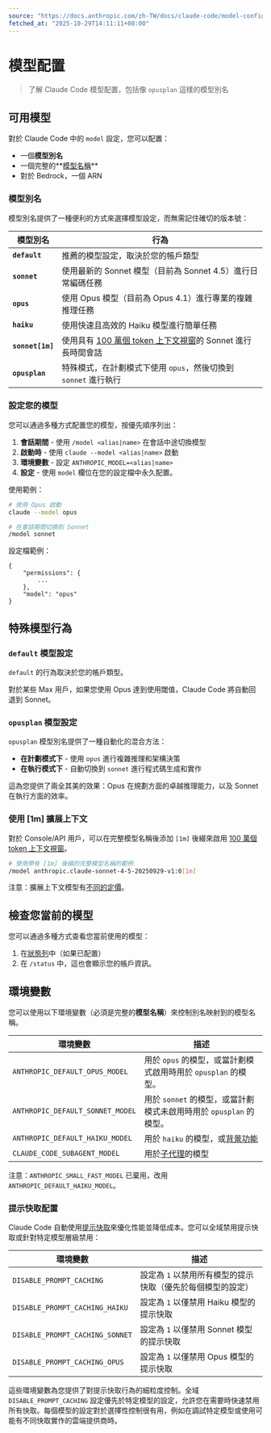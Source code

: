 ```yaml
---
source: "https://docs.anthropic.com/zh-TW/docs/claude-code/model-config.md"
fetched_at: "2025-10-29T14:11:11+08:00"
---
```


# 模型配置

> 了解 Claude Code 模型配置，包括像 `opusplan` 這樣的模型別名

## 可用模型

對於 Claude Code 中的 `model` 設定，您可以配置：

* 一個**模型別名**
* 一個完整的\*\*[模型名稱](/zh-TW/docs/about-claude/models/overview#model-names)\*\*
* 對於 Bedrock，一個 ARN

### 模型別名

模型別名提供了一種便利的方式來選擇模型設定，而無需記住確切的版本號：

| 模型別名             | 行為                                                                                                               |
| ---------------- | ---------------------------------------------------------------------------------------------------------------- |
| **`default`**    | 推薦的模型設定，取決於您的帳戶類型                                                                                                |
| **`sonnet`**     | 使用最新的 Sonnet 模型（目前為 Sonnet 4.5）進行日常編碼任務                                                                          |
| **`opus`**       | 使用 Opus 模型（目前為 Opus 4.1）進行專業的複雜推理任務                                                                              |
| **`haiku`**      | 使用快速且高效的 Haiku 模型進行簡單任務                                                                                          |
| **`sonnet[1m]`** | 使用具有 [100 萬個 token 上下文視窗](/zh-TW/docs/build-with-claude/context-windows#1m-token-context-window)的 Sonnet 進行長時間會話 |
| **`opusplan`**   | 特殊模式，在計劃模式下使用 `opus`，然後切換到 `sonnet` 進行執行                                                                         |

### 設定您的模型

您可以通過多種方式配置您的模型，按優先順序列出：

1. **會話期間** - 使用 `/model <alias|name>` 在會話中途切換模型
2. **啟動時** - 使用 `claude --model <alias|name>` 啟動
3. **環境變數** - 設定 `ANTHROPIC_MODEL=<alias|name>`
4. **設定** - 使用 `model` 欄位在您的設定檔中永久配置。

使用範例：

```bash  theme={null}
# 使用 Opus 啟動
claude --model opus

# 在會話期間切換到 Sonnet
/model sonnet
```

設定檔範例：

```
{
    "permissions": {
        ...
    },
    "model": "opus"
}
```

## 特殊模型行為

### `default` 模型設定

`default` 的行為取決於您的帳戶類型。

對於某些 Max 用戶，如果您使用 Opus 達到使用閾值，Claude Code 將自動回退到 Sonnet。

### `opusplan` 模型設定

`opusplan` 模型別名提供了一種自動化的混合方法：

* **在計劃模式下** - 使用 `opus` 進行複雜推理和架構決策
* **在執行模式下** - 自動切換到 `sonnet` 進行程式碼生成和實作

這為您提供了兩全其美的效果：Opus 在規劃方面的卓越推理能力，以及 Sonnet 在執行方面的效率。

### 使用 \[1m] 擴展上下文

對於 Console/API 用戶，可以在完整模型名稱後添加 `[1m]` 後綴來啟用 [100 萬個 token 上下文視窗](/zh-TW/docs/build-with-claude/context-windows#1m-token-context-window)。

```bash  theme={null}
# 使用帶有 [1m] 後綴的完整模型名稱的範例
/model anthropic.claude-sonnet-4-5-20250929-v1:0[1m]
```

注意：擴展上下文模型有[不同的定價](/zh-TW/docs/about-claude/pricing#long-context-pricing)。

## 檢查您當前的模型

您可以通過多種方式查看您當前使用的模型：

1. 在[狀態列](/zh-TW/docs/claude-code/statusline)中（如果已配置）
2. 在 `/status` 中，這也會顯示您的帳戶資訊。

## 環境變數

您可以使用以下環境變數（必須是完整的**模型名稱**）來控制別名映射到的模型名稱。

| 環境變數                             | 描述                                                                           |
| -------------------------------- | ---------------------------------------------------------------------------- |
| `ANTHROPIC_DEFAULT_OPUS_MODEL`   | 用於 `opus` 的模型，或當計劃模式啟用時用於 `opusplan` 的模型。                                    |
| `ANTHROPIC_DEFAULT_SONNET_MODEL` | 用於 `sonnet` 的模型，或當計劃模式未啟用時用於 `opusplan` 的模型。                                 |
| `ANTHROPIC_DEFAULT_HAIKU_MODEL`  | 用於 `haiku` 的模型，或[背景功能](/zh-TW/docs/claude-code/costs#background-token-usage) |
| `CLAUDE_CODE_SUBAGENT_MODEL`     | 用於[子代理](/zh-TW/docs/claude-code/sub-agents)的模型                               |

注意：`ANTHROPIC_SMALL_FAST_MODEL` 已棄用，改用 `ANTHROPIC_DEFAULT_HAIKU_MODEL`。

### 提示快取配置

Claude Code 自動使用[提示快取](/zh-TW/docs/build-with-claude/prompt-caching)來優化性能並降低成本。您可以全域禁用提示快取或針對特定模型層級禁用：

| 環境變數                            | 描述                               |
| ------------------------------- | -------------------------------- |
| `DISABLE_PROMPT_CACHING`        | 設定為 `1` 以禁用所有模型的提示快取（優先於每個模型的設定） |
| `DISABLE_PROMPT_CACHING_HAIKU`  | 設定為 `1` 以僅禁用 Haiku 模型的提示快取       |
| `DISABLE_PROMPT_CACHING_SONNET` | 設定為 `1` 以僅禁用 Sonnet 模型的提示快取      |
| `DISABLE_PROMPT_CACHING_OPUS`   | 設定為 `1` 以僅禁用 Opus 模型的提示快取        |

這些環境變數為您提供了對提示快取行為的細粒度控制。全域 `DISABLE_PROMPT_CACHING` 設定優先於特定模型的設定，允許您在需要時快速禁用所有快取。每個模型的設定對於選擇性控制很有用，例如在調試特定模型或使用可能有不同快取實作的雲端提供商時。

